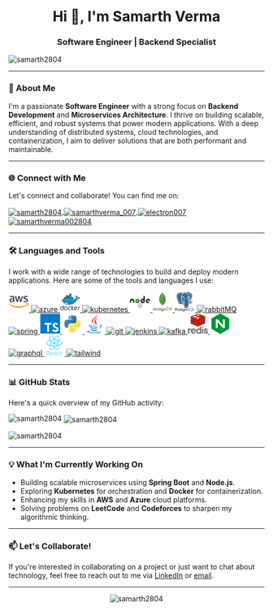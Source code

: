 <h1 align="center">Hi 👋, I'm Samarth Verma</h1>
<h3 align="center">Software Engineer | Backend Specialist </h3>

<p align="left"> 
  <img src="https://komarev.com/ghpvc/?username=samarth2804&label=Profile%20views&color=0e75b6&style=flat" alt="samarth2804" /> 
</p>

---

### 🚀 About Me

I'm a passionate **Software Engineer** with a strong focus on **Backend Development** and **Microservices Architecture**. I thrive on building scalable, efficient, and robust systems that power modern applications. With a deep understanding of distributed systems, cloud technologies, and containerization, I aim to deliver solutions that are both performant and maintainable.

---

### 🌐 Connect with Me

Let's connect and collaborate! You can find me on:

<p align="left">
  <a href="https://linkedin.com/in/samarth2804" target="blank">
    <img align="center" src="https://raw.githubusercontent.com/rahuldkjain/github-profile-readme-generator/master/src/images/icons/Social/linked-in-alt.svg" alt="samarth2804" height="30" width="40" />
  </a>
  <a href="https://codeforces.com/profile/samarthverma_007" target="blank">
    <img align="center" src="https://raw.githubusercontent.com/rahuldkjain/github-profile-readme-generator/master/src/images/icons/Social/codeforces.svg" alt="samarthverma_007" height="30" width="40" />
  </a>
  <a href="https://www.leetcode.com/electron007" target="blank">
    <img align="center" src="https://raw.githubusercontent.com/rahuldkjain/github-profile-readme-generator/master/src/images/icons/Social/leet-code.svg" alt="electron007" height="30" width="40" />
  </a>
  <a href="https://auth.geeksforgeeks.org/user/samarthverma002804" target="blank">
    <img align="center" src="https://raw.githubusercontent.com/rahuldkjain/github-profile-readme-generator/master/src/images/icons/Social/geeks-for-geeks.svg" alt="samarthverma002804" height="30" width="40" />
  </a>
</p>

---

### 🛠️ Languages and Tools

I work with a wide range of technologies to build and deploy modern applications. Here are some of the tools and languages I use:

<p align="left">
  <a href="https://aws.amazon.com" target="_blank" rel="noreferrer"> 
    <img src="https://raw.githubusercontent.com/devicons/devicon/master/icons/amazonwebservices/amazonwebservices-original-wordmark.svg" alt="aws" width="40" height="40"/> 
  </a>
  <a href="https://azure.microsoft.com/en-in/" target="_blank" rel="noreferrer"> 
    <img src="https://www.vectorlogo.zone/logos/microsoft_azure/microsoft_azure-icon.svg" alt="azure" width="40" height="40"/> 
  </a>
  <a href="https://www.docker.com/" target="_blank" rel="noreferrer"> 
    <img src="https://raw.githubusercontent.com/devicons/devicon/master/icons/docker/docker-original-wordmark.svg" alt="docker" width="40" height="40"/> 
  </a>
  <a href="https://kubernetes.io" target="_blank" rel="noreferrer"> 
    <img src="https://www.vectorlogo.zone/logos/kubernetes/kubernetes-icon.svg" alt="kubernetes" width="40" height="40"/> 
  </a>
  <a href="https://nodejs.org" target="_blank" rel="noreferrer"> 
    <img src="https://raw.githubusercontent.com/devicons/devicon/master/icons/nodejs/nodejs-original-wordmark.svg" alt="nodejs" width="40" height="40"/> 
  </a>
  <a href="https://www.mongodb.com/" target="_blank" rel="noreferrer"> 
    <img src="https://raw.githubusercontent.com/devicons/devicon/master/icons/mongodb/mongodb-original-wordmark.svg" alt="mongodb" width="40" height="40"/> 
  </a>
  <a href="https://www.postgresql.org" target="_blank" rel="noreferrer"> 
    <img src="https://raw.githubusercontent.com/devicons/devicon/master/icons/postgresql/postgresql-original-wordmark.svg" alt="postgresql" width="40" height="40"/> 
  </a>
  <a href="https://www.rabbitmq.com" target="_blank" rel="noreferrer"> 
    <img src="https://www.vectorlogo.zone/logos/rabbitmq/rabbitmq-icon.svg" alt="rabbitMQ" width="40" height="40"/> 
  </a>
  <a href="https://spring.io/" target="_blank" rel="noreferrer"> 
    <img src="https://www.vectorlogo.zone/logos/springio/springio-icon.svg" alt="spring" width="40" height="40"/> 
  </a>
  <a href="https://www.typescriptlang.org/" target="_blank" rel="noreferrer"> 
    <img src="https://raw.githubusercontent.com/devicons/devicon/master/icons/typescript/typescript-original.svg" alt="typescript" width="40" height="40"/> 
  </a>
  <a href="https://www.python.org" target="_blank" rel="noreferrer"> 
    <img src="https://raw.githubusercontent.com/devicons/devicon/master/icons/python/python-original.svg" alt="python" width="40" height="40"/> 
  </a>
  <a href="https://www.java.com" target="_blank" rel="noreferrer"> 
    <img src="https://raw.githubusercontent.com/devicons/devicon/master/icons/java/java-original.svg" alt="java" width="40" height="40"/> 
  </a>
  <a href="https://git-scm.com/" target="_blank" rel="noreferrer"> 
    <img src="https://www.vectorlogo.zone/logos/git-scm/git-scm-icon.svg" alt="git" width="40" height="40"/> 
  </a>
  <a href="https://www.jenkins.io" target="_blank" rel="noreferrer"> 
    <img src="https://www.vectorlogo.zone/logos/jenkins/jenkins-icon.svg" alt="jenkins" width="40" height="40"/> 
  </a>
  <a href="https://kafka.apache.org/" target="_blank" rel="noreferrer"> 
    <img src="https://www.vectorlogo.zone/logos/apache_kafka/apache_kafka-icon.svg" alt="kafka" width="40" height="40"/> 
  </a>
  <a href="https://redis.io" target="_blank" rel="noreferrer"> 
    <img src="https://raw.githubusercontent.com/devicons/devicon/master/icons/redis/redis-original-wordmark.svg" alt="redis" width="40" height="40"/> 
  </a>
  <a href="https://www.nginx.com" target="_blank" rel="noreferrer"> 
    <img src="https://raw.githubusercontent.com/devicons/devicon/master/icons/nginx/nginx-original.svg" alt="nginx" width="40" height="40"/> 
  </a>
  <a href="https://graphql.org" target="_blank" rel="noreferrer"> 
    <img src="https://www.vectorlogo.zone/logos/graphql/graphql-icon.svg" alt="graphql" width="40" height="40"/> 
  </a>
  <a href="https://reactjs.org/" target="_blank" rel="noreferrer"> 
    <img src="https://raw.githubusercontent.com/devicons/devicon/master/icons/react/react-original-wordmark.svg" alt="react" width="40" height="40"/> 
  </a>
  <a href="https://tailwindcss.com/" target="_blank" rel="noreferrer"> 
    <img src="https://www.vectorlogo.zone/logos/tailwindcss/tailwindcss-icon.svg" alt="tailwind" width="40" height="40"/> 
  </a>
</p>

---

### 📊 GitHub Stats

Here's a quick overview of my GitHub activity:

<p align="left">
  <img align="left" src="https://github-readme-stats.vercel.app/api/top-langs?username=samarth2804&show_icons=true&locale=en&layout=compact" alt="samarth2804" />
</p>

<p>&nbsp;<img align="center" src="https://github-readme-stats.vercel.app/api?username=samarth2804&show_icons=true&locale=en" alt="samarth2804" /></p>

<p><img align="center" src="https://github-readme-streak-stats.herokuapp.com/?user=samarth2804&" alt="samarth2804" /></p>

---

### 💡 What I'm Currently Working On

- Building scalable microservices using **Spring Boot** and **Node.js**.
- Exploring **Kubernetes** for orchestration and **Docker** for containerization.
- Enhancing my skills in **AWS** and **Azure** cloud platforms.
- Solving problems on **LeetCode** and **Codeforces** to sharpen my algorithmic thinking.

---

### 📫 Let's Collaborate!

If you're interested in collaborating on a project or just want to chat about technology, feel free to reach out to me via [LinkedIn](https://linkedin.com/in/samarth2804) or [email](mailto:samarthverma002804@gmail.com).

---

<p align="center"> 
  <img src="https://github-profile-trophy.vercel.app/?username=samarth2804&theme=onedark" alt="samarth2804" />
</p>
